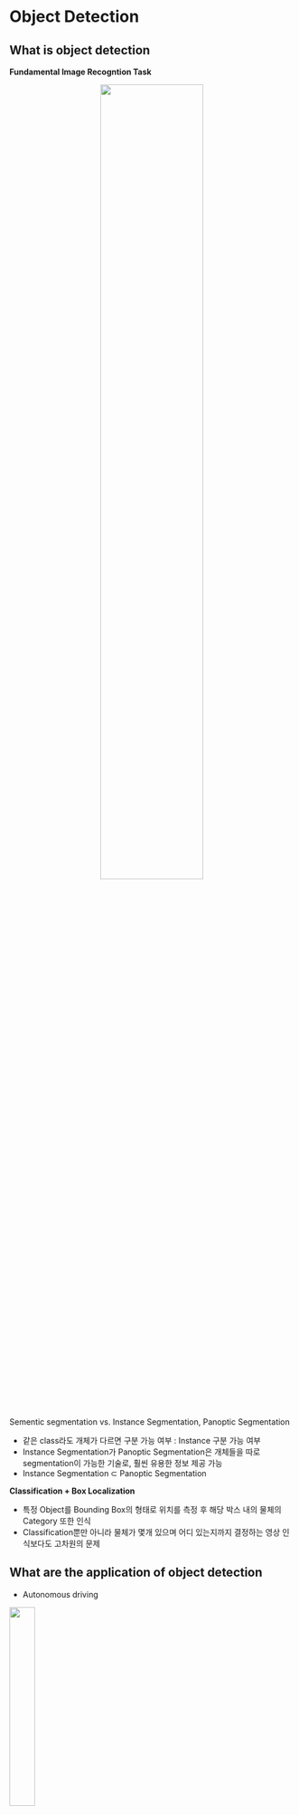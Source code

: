 # Object Detection
## What is object detection

**Fundamental Image Recogntion Task**

<p align='center'><img src="https://user-images.githubusercontent.com/57162812/157362284-eed6abed-7e19-4bd7-872c-e90c341c1846.png" width='60%'></p>

Sementic segmentation vs. Instance Segmentation, Panoptic Segmentation

- 같은 class라도 개체가 다르면 구분 가능 여부 : Instance 구분 가능 여부
- Instance Segmentation가 Panoptic Segmentation은 개체들을 따로 segmentation이 가능한 기술로, 훨씬 유용한 정보 제공 가능
- Instance Segmentation ⊂ Panoptic Segmentation

**Classification + Box Localization**
- 특정 Object를 Bounding Box의 형태로 위치를 측정 후 해당 박스 내의 물체의 Category 또한 인식
- Classification뿐만 아니라 물체가 몇개 있으며 어디 있는지까지 결정하는 영상 인식보다도 고차원의 문제

## What are the application of object detection
- Autonomous driving

<img src="https://user-images.githubusercontent.com/57162812/157363141-966f470a-3469-4845-8d29-f3f6d8ed9bec.png" width='30%'></p>

- Optical Character Recognition (OCR)

<img src="https://user-images.githubusercontent.com/57162812/157363251-33efd36b-1f77-451e-bdb3-3083105b621a.png" width='40%'></p>

# Two-stage detector
## Traditional Method : Hand-crafted techniques

**Gradient-Based Detector**

- 경계선의 특징을 잘 모델링하기 위한 엔지니어링 :  사람의 직관을 통해서 알고리즘 설계
- 선형 classifier인 SVM을 통해서 관심 물체인지 아닌지를 판별하는 판별기를 학습
- 영상의 gradient를 기반으로한 Detector

<p align='center'><img src="https://user-images.githubusercontent.com/57162812/157363862-0c31443f-3748-4d54-8d2d-758c0d277f09.png" width='60%'></p>

**Selective Search**

- Bounding box를 제안

1. 영상을 비슷한 set끼리 잘게 분할  : `Over Segmentation`
2. 잘게 분할된 영역들을 비슷한 영역끼리 합친다 : 비슷하다 = 색이 비슷하다, 분포가 비슷하다 등등 정의 필요
3. 합치는 것을 반복
4. 큰 Segmentation을 포함하는 Bounding Box를 추출해 물체의 후보군으로 사용

<p align='center'><img src="https://user-images.githubusercontent.com/57162812/157364337-bd703fce-6a7a-435f-b89a-5bbd87d70d11.png" width='50%'></p>













